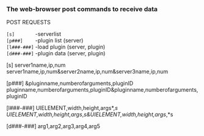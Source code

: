 ### The web-browser post commands to receive data ###

POST REQUESTS

`[s]       `     -serverlist  
`[p###]    `     -plugin list (server)  
`[l###-###]`     -load plugin (server, plugin)  
`[d###-###]`     -plugin data (server, plugin)  



[s]
   server1name,ip,num
   server1name,ip,num&server2name,ip,num&server3name,ip,num

[p###]
   &pluginname,numberofarguments,pluginID
   pluginname,numberofarguments,pluginID&pluginname,numberofarguments,pluginID

[l###-###]
   UIELEMENT,width,height,args*,*s
   UIELEMENT,width,height,args*,*s&UIELEMENT,width,height,args*,*s

[d###-###]
   arg1,arg2,arg3,arg4,arg5
